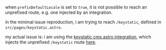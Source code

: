 when `prefixDefaultLocale` is set to `true`, it is not possible to reach an unprefixed route, e.g. one injected by an integration.

in the minimal issue reproduction, i am trying to reach `/keystatic`, defined in `src/pages/keystatic.astro`.

my actual issue is: i am using the [keystatic cms astro integration](https://keystatic.com/docs/installation-astro), which injects the unprefixed `/keystatic` route [here](https://github.com/Thinkmill/keystatic/blob/main/packages/astro/src/index.ts#L44-L50).
